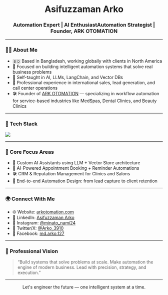 <h1 align="center">Asifuzzaman Arko</h1>
<h3 align="center">Automation Expert | AI EnthusiastAutomation Strategist | Founder, ARK OTOMATION</h3>

---

### 👨‍💻 About Me

- 🇧🇩 Based in Bangladesh, working globally with clients in North America
- 🎯 Focused on building intelligent automation systems that solve real business problems
- 🧠 Self-taught in AI, LLMs, LangChain, and Vector DBs
- 💼 Professional experience in international sales, lead generation, and call center operations
- 🛠️ Founder of [ARK OTOMATION](https://arkotomation.com/) — specializing in workflow automation for service-based industries like MedSpas, Dental Clinics, and Beauty Clinics


---

### 🧰 Tech Stack

<p align="left">
  <img src="https://skillicons.dev/icons?i=python,tensorflow,pytorch,scikit-learn,langchain,javascript,nodejs,react,html,css,git,github,vscode,linux" />
</p>

---

### 🔬 Core Focus Areas

- 🤖 Custom AI Assistants using LLM + Vector Store architecture   
- 📅 AI-Powered Appointment Booking + Reminder Automations  
- 🛠️ CRM & Reputation Management for Clinics and Salons  
- 🔗 End-to-end Automation Design: from lead capture to client retention  

---

### 🌍 Connect With Me

- 🌐 Website: [arkotomation.com](https://arkotomation.com/)  
- 💼 LinkedIn: [Asifuzzaman Arko](https://www.linkedin.com/in/asifuzzaman-arko-94800a277/)  
- 📸 Instagram: [@minato_nami24](https://www.instagram.com/minato_nami24/)  
- 🧪 Twitter/X: [@Arko_3910](https://x.com/Arko_3910)  
- 📘 Facebook: [md.arko.127](https://www.facebook.com/md.arko.127)  

---

### 🧭 Professional Vision

> “Build systems that solve problems at scale. Make automation the engine of modern business. Lead with precision, strategy, and execution.”

---

<p align="center">
  Let's engineer the future — one intelligent system at a time.
</p>

